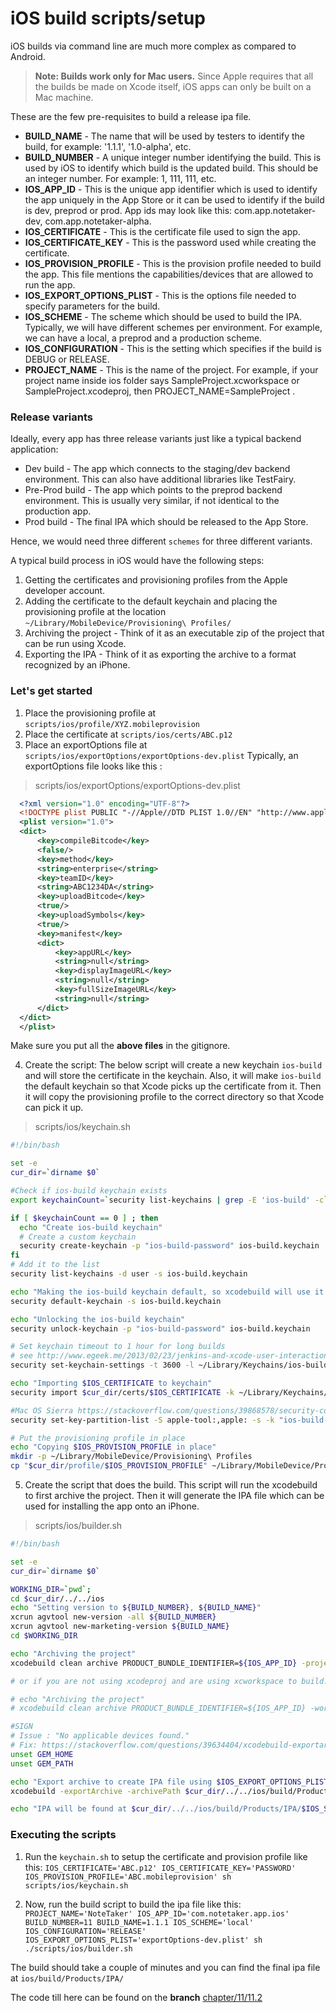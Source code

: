 # iOS build scripts/setup

iOS builds via command line are much more complex as compared to Android.


>**Note: Builds work only for Mac users.** Since Apple requires that all the builds be made on Xcode itself, iOS apps can only be built on a Mac machine.


These are the few pre-requisites to build a release ipa file.
 - **BUILD_NAME** - The name that will be used by testers to identify the build, for example: '1.1.1', '1.0-alpha', etc.
 - **BUILD_NUMBER** - A unique integer number identifying the build. This is used by iOS to identify which build is the updated build. This should be an integer number. For example: 1, 111, 111, etc.
 - **IOS_APP_ID** - This is the unique app identifier which is used to identify the app uniquely in the App Store or it can be used to identify if the build is dev, preprod or prod. App ids may look like this: com.app.notetaker-dev, com.app.notetaker-alpha.
 - **IOS_CERTIFICATE** - This is the certificate file used to sign the app.
 - **IOS_CERTIFICATE_KEY** - This is the password used while creating the certificate.
 - **IOS_PROVISION_PROFILE** - This is the provision profile needed to build the app. This file mentions the capabilities/devices that are allowed to run the app.
 - **IOS_EXPORT_OPTIONS_PLIST** - This is the options file needed to specify parameters for the build.
 - **IOS_SCHEME** - The scheme which should be used to build the IPA. Typically, we will have different schemes per environment. For example, we can have a local, a preprod and a production scheme.
 - **IOS_CONFIGURATION** - This is the setting which specifies if the build is DEBUG or RELEASE.
 - **PROJECT_NAME** - This is the name of the project. For example, if your project name inside ios folder says SampleProject.xcworkspace or SampleProject.xcodeproj, then PROJECT_NAME=SampleProject .

### Release variants

Ideally, every app has three release variants just like a typical backend application:
- Dev build - The app which connects to the staging/dev backend environment. This can also have additional libraries like TestFairy.
- Pre-Prod build - The app which points to the preprod backend environment. This is usually very similar, if not identical to the production app.
- Prod build - The final IPA which should be released to the App Store.

Hence, we would need three different `schemes` for three different variants.

A typical build process in iOS would have the following steps:
1. Getting the certificates and provisioning profiles from the Apple developer account.
2. Adding the certificate to the default keychain and placing the provisioning profile at the location `~/Library/MobileDevice/Provisioning\ Profiles/`
3. Archiving the project - Think of it as an executable zip of the project that can be run using Xcode.
4. Exporting the IPA - Think of it as exporting the archive to a format recognized by an iPhone.

### Let's get started

1. Place the provisioning profile at `scripts/ios/profile/XYZ.mobileprovision`
2. Place the certificate at `scripts/ios/certs/ABC.p12`
3. Place an exportOptions file at `scripts/ios/exportOptions/exportOptions-dev.plist`
  Typically, an exportOptions file looks like this :
  >scripts/ios/exportOptions/exportOptions-dev.plist

  ```xml
    <?xml version="1.0" encoding="UTF-8"?>
    <!DOCTYPE plist PUBLIC "-//Apple//DTD PLIST 1.0//EN" "http://www.apple.com/DTDs/PropertyList-1.0.dtd">
    <plist version="1.0">
    <dict>
        <key>compileBitcode</key>
        <false/>
        <key>method</key>
        <string>enterprise</string>
        <key>teamID</key>
        <string>ABC1234DA</string>
        <key>uploadBitcode</key>
        <true/>
        <key>uploadSymbols</key>
        <true/>
        <key>manifest</key>
        <dict>
            <key>appURL</key>
            <string>null</string>
            <key>displayImageURL</key>
            <string>null</string>
            <key>fullSizeImageURL</key>
            <string>null</string>
        </dict>
    </dict>
    </plist>
  ```
  Make sure you put all the **above files** in the gitignore.

4. Create the script:
  The below script will create a new keychain `ios-build` and will store the certificate in the keychain. Also, it will make `ios-build` the default keychain so that Xcode picks up the certificate from it. Then it will copy the provisioning profile to the correct directory so that Xcode can pick it up.

  >scripts/ios/keychain.sh

  ```bash
  #!/bin/bash

  set -e
  cur_dir=`dirname $0`

  #Check if ios-build keychain exists
  export keychainCount=`security list-keychains | grep -E 'ios-build' -c`

  if [ $keychainCount == 0 ] ; then
    echo "Create ios-build keychain"
    # Create a custom keychain
    security create-keychain -p "ios-build-password" ios-build.keychain
  fi
  # Add it to the list
  security list-keychains -d user -s ios-build.keychain

  echo "Making the ios-build keychain default, so xcodebuild will use it for signing"
  security default-keychain -s ios-build.keychain

  echo "Unlocking the ios-build keychain"
  security unlock-keychain -p "ios-build-password" ios-build.keychain

  # Set keychain timeout to 1 hour for long builds
  # see http://www.egeek.me/2013/02/23/jenkins-and-xcode-user-interaction-is-not-allowed/
  security set-keychain-settings -t 3600 -l ~/Library/Keychains/ios-build.keychain

  echo "Importing $IOS_CERTIFICATE to keychain"
  security import $cur_dir/certs/$IOS_CERTIFICATE -k ~/Library/Keychains/ios-build.keychain -P $IOS_CERTIFICATE_KEY -T "/usr/bin/codesign" -A

  #Mac OS Sierra https://stackoverflow.com/questions/39868578/security-codesign-in-sierra-keychain-ignores-access-control-settings-and-ui-p
  security set-key-partition-list -S apple-tool:,apple: -s -k "ios-build-password" ios-build.keychain

  # Put the provisioning profile in place
  echo "Copying $IOS_PROVISION_PROFILE in place"
  mkdir -p ~/Library/MobileDevice/Provisioning\ Profiles
  cp "$cur_dir/profile/$IOS_PROVISION_PROFILE" ~/Library/MobileDevice/Provisioning\ Profiles/
  ```

5. Create the script that does the build.
  This script will run the xcodebuild to first archive the project. Then it will generate the IPA file which can be used for installing the app onto an iPhone.
  >scripts/ios/builder.sh

  ```sh
  #!/bin/bash

  set -e
  cur_dir=`dirname $0`

  WORKING_DIR=`pwd`;
  cd $cur_dir/../../ios
  echo "Setting version to ${BUILD_NUMBER}, ${BUILD_NAME}"
  xcrun agvtool new-version -all ${BUILD_NUMBER}
  xcrun agvtool new-marketing-version ${BUILD_NAME}
  cd $WORKING_DIR

  echo "Archiving the project"
  xcodebuild clean archive PRODUCT_BUNDLE_IDENTIFIER=${IOS_APP_ID} -project $cur_dir/../../ios/${PROJECT_NAME}.xcodeproj -scheme $IOS_SCHEME -configuration $IOS_CONFIGURATION -derivedDataPath $cur_dir/../../ios/build -archivePath $cur_dir/../../ios/build/Products/${PROJECT_NAME}.xcarchive

  # or if you are not using xcodeproj and are using xcworkspace to build.. use the below code:

  # echo "Archiving the project"
  # xcodebuild clean archive PRODUCT_BUNDLE_IDENTIFIER=${IOS_APP_ID} -workspace $cur_dir/../../ios/${PROJECT_NAME}.xcworkspace -scheme $IOS_SCHEME -configuration $IOS_CONFIGURATION -derivedDataPath $cur_dir/../../ios/build -archivePath $cur_dir/../../ios/build/Products/${PROJECT_NAME}.xcarchive

  #SIGN
  # Issue : "No applicable devices found."
  # Fix: https://stackoverflow.com/questions/39634404/xcodebuild-exportarchive-no-applicable-devices-found
  unset GEM_HOME
  unset GEM_PATH

  echo "Export archive to create IPA file using $IOS_EXPORT_OPTIONS_PLIST"
  xcodebuild -exportArchive -archivePath $cur_dir/../../ios/build/Products/${PROJECT_NAME}.xcarchive -exportOptionsPlist $cur_dir/../../scripts/ios/exportOptions/$IOS_EXPORT_OPTIONS_PLIST -exportPath $cur_dir/../../ios/build/Products/IPA

  echo "IPA will be found at $cur_dir/../../ios/build/Products/IPA/$IOS_SCHEME.ipa"
  ```

### Executing the scripts
1. Run the `keychain.sh` to setup the certificate and provision profile like this:
`IOS_CERTIFICATE='ABC.p12' IOS_CERTIFICATE_KEY='PASSWORD' IOS_PROVISION_PROFILE='ABC.mobileprovision' sh scripts/ios/keychain.sh`

2. Now, run the build script to build the ipa file like this:
 `PROJECT_NAME='NoteTaker' IOS_APP_ID='com.notetaker.app.ios' BUILD_NUMBER=11 BUILD_NAME=1.1.1 IOS_SCHEME='local' IOS_CONFIGURATION='RELEASE' IOS_EXPORT_OPTIONS_PLIST='exportOptions-dev.plist' sh ./scripts/ios/builder.sh`


The build should take a couple of minutes and you can find the final ipa file at
`ios/build/Products/IPA/`

The code till here can be found on the **branch** [chapter/11/11.2](https://github.com/react-made-native-easy/note-taker/tree/chapter/11/11.2)
